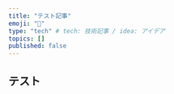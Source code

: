 ```yaml
---
title: "テスト記事"
emoji: "🐷"
type: "tech" # tech: 技術記事 / idea: アイデア
topics: []
published: false
---
```


## テスト
